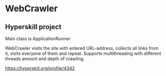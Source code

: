 # WebCrawler
## Hyperskill project

Main class is ApplicationRunner

WebCrawler visits the site with entered URL-address, collects all links from it, visits everyone of them and repeat.
Supports multithreading with different threads amount and depth of crawling.

https://hyperskill.org/profile/4342
